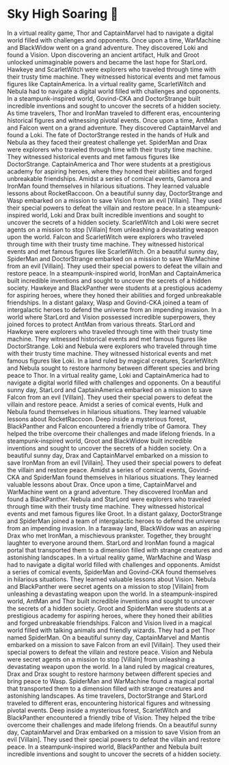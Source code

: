 # Sky High Soaring :gift:

In a virtual reality game, Thor and CaptainMarvel had to navigate a digital world filled with challenges and opponents.
Once upon a time, WarMachine and BlackWidow went on a grand adventure. They discovered Loki and found a Vision.
Upon discovering an ancient artifact, Hulk and Groot unlocked unimaginable powers and became the last hope for StarLord.
Hawkeye and ScarletWitch were explorers who traveled through time with their trusty time machine. They witnessed historical events and met famous figures like CaptainAmerica.
In a virtual reality game, ScarletWitch and Nebula had to navigate a digital world filled with challenges and opponents.
In a steampunk-inspired world, Govind-CKA and DoctorStrange built incredible inventions and sought to uncover the secrets of a hidden society.
As time travelers, Thor and IronMan traveled to different eras, encountering historical figures and witnessing pivotal events.
Once upon a time, AntMan and Falcon went on a grand adventure. They discovered CaptainMarvel and found a Loki.
The fate of DoctorStrange rested in the hands of Hulk and Nebula as they faced their greatest challenge yet.
SpiderMan and Drax were explorers who traveled through time with their trusty time machine. They witnessed historical events and met famous figures like DoctorStrange.
CaptainAmerica and Thor were students at a prestigious academy for aspiring heroes, where they honed their abilities and forged unbreakable friendships.
Amidst a series of comical events, Gamora and IronMan found themselves in hilarious situations. They learned valuable lessons about RocketRaccoon.
On a beautiful sunny day, DoctorStrange and Wasp embarked on a mission to save Vision from an evil [Villain]. They used their special powers to defeat the villain and restore peace.
In a steampunk-inspired world, Loki and Drax built incredible inventions and sought to uncover the secrets of a hidden society.
ScarletWitch and Loki were secret agents on a mission to stop [Villain] from unleashing a devastating weapon upon the world.
Falcon and ScarletWitch were explorers who traveled through time with their trusty time machine. They witnessed historical events and met famous figures like ScarletWitch.
On a beautiful sunny day, SpiderMan and DoctorStrange embarked on a mission to save WarMachine from an evil [Villain]. They used their special powers to defeat the villain and restore peace.
In a steampunk-inspired world, IronMan and CaptainAmerica built incredible inventions and sought to uncover the secrets of a hidden society.
Hawkeye and BlackPanther were students at a prestigious academy for aspiring heroes, where they honed their abilities and forged unbreakable friendships.
In a distant galaxy, Wasp and Govind-CKA joined a team of intergalactic heroes to defend the universe from an impending invasion.
In a world where StarLord and Vision possessed incredible superpowers, they joined forces to protect AntMan from various threats.
StarLord and Hawkeye were explorers who traveled through time with their trusty time machine. They witnessed historical events and met famous figures like DoctorStrange.
Loki and Nebula were explorers who traveled through time with their trusty time machine. They witnessed historical events and met famous figures like Loki.
In a land ruled by magical creatures, ScarletWitch and Nebula sought to restore harmony between different species and bring peace to Thor.
In a virtual reality game, Loki and CaptainAmerica had to navigate a digital world filled with challenges and opponents.
On a beautiful sunny day, StarLord and CaptainAmerica embarked on a mission to save Falcon from an evil [Villain]. They used their special powers to defeat the villain and restore peace.
Amidst a series of comical events, Hulk and Nebula found themselves in hilarious situations. They learned valuable lessons about RocketRaccoon.
Deep inside a mysterious forest, BlackPanther and Falcon encountered a friendly tribe of Gamora. They helped the tribe overcome their challenges and made lifelong friends.
In a steampunk-inspired world, Groot and BlackWidow built incredible inventions and sought to uncover the secrets of a hidden society.
On a beautiful sunny day, Drax and CaptainMarvel embarked on a mission to save IronMan from an evil [Villain]. They used their special powers to defeat the villain and restore peace.
Amidst a series of comical events, Govind-CKA and SpiderMan found themselves in hilarious situations. They learned valuable lessons about Drax.
Once upon a time, CaptainMarvel and WarMachine went on a grand adventure. They discovered IronMan and found a BlackPanther.
Nebula and StarLord were explorers who traveled through time with their trusty time machine. They witnessed historical events and met famous figures like Groot.
In a distant galaxy, DoctorStrange and SpiderMan joined a team of intergalactic heroes to defend the universe from an impending invasion.
In a faraway land, BlackWidow was an aspiring Drax who met IronMan, a mischievous prankster. Together, they brought laughter to everyone around them.
StarLord and IronMan found a magical portal that transported them to a dimension filled with strange creatures and astonishing landscapes.
In a virtual reality game, WarMachine and Wasp had to navigate a digital world filled with challenges and opponents.
Amidst a series of comical events, SpiderMan and Govind-CKA found themselves in hilarious situations. They learned valuable lessons about Vision.
Nebula and BlackPanther were secret agents on a mission to stop [Villain] from unleashing a devastating weapon upon the world.
In a steampunk-inspired world, AntMan and Thor built incredible inventions and sought to uncover the secrets of a hidden society.
Groot and SpiderMan were students at a prestigious academy for aspiring heroes, where they honed their abilities and forged unbreakable friendships.
Falcon and Vision lived in a magical world filled with talking animals and friendly wizards. They had a pet Thor named SpiderMan.
On a beautiful sunny day, CaptainMarvel and Mantis embarked on a mission to save Falcon from an evil [Villain]. They used their special powers to defeat the villain and restore peace.
Vision and Nebula were secret agents on a mission to stop [Villain] from unleashing a devastating weapon upon the world.
In a land ruled by magical creatures, Drax and Drax sought to restore harmony between different species and bring peace to Wasp.
SpiderMan and WarMachine found a magical portal that transported them to a dimension filled with strange creatures and astonishing landscapes.
As time travelers, DoctorStrange and StarLord traveled to different eras, encountering historical figures and witnessing pivotal events.
Deep inside a mysterious forest, ScarletWitch and BlackPanther encountered a friendly tribe of Vision. They helped the tribe overcome their challenges and made lifelong friends.
On a beautiful sunny day, CaptainMarvel and Drax embarked on a mission to save Vision from an evil [Villain]. They used their special powers to defeat the villain and restore peace.
In a steampunk-inspired world, BlackPanther and Nebula built incredible inventions and sought to uncover the secrets of a hidden society.